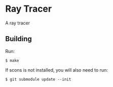 Ray Tracer
======================

A ray tracer

Building
--------

Run:

    $ make

If scons is not installed, you will also need to run:

    $ git submodule update --init

